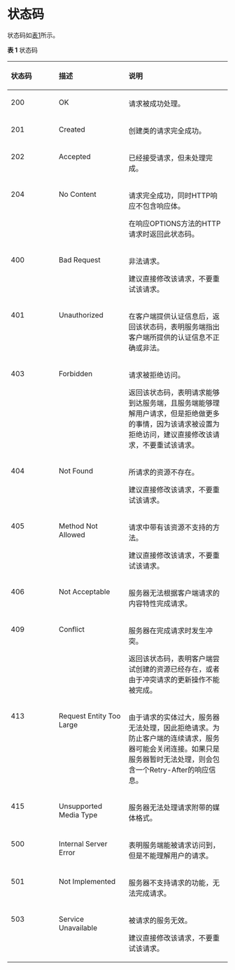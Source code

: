 # 状态码<a name="ZH-CN_TOPIC_0126413623"></a>

状态码如[表1](#table2893185419566)所示。

**表 1**  状态码

<a name="table2893185419566"></a>
<table><thead align="left"><tr id="row928616172576"><th class="cellrowborder" valign="top" width="21.782178217821784%" id="mcps1.2.4.1.1"><p id="p17286191725713"><a name="p17286191725713"></a><a name="p17286191725713"></a>状态码</p>
</th>
<th class="cellrowborder" valign="top" width="31.683168316831683%" id="mcps1.2.4.1.2"><p id="p1828721715712"><a name="p1828721715712"></a><a name="p1828721715712"></a>描述</p>
</th>
<th class="cellrowborder" valign="top" width="46.53465346534653%" id="mcps1.2.4.1.3"><p id="p558718911511"><a name="p558718911511"></a><a name="p558718911511"></a>说明</p>
</th>
</tr>
</thead>
<tbody><tr id="row282654216920"><td class="cellrowborder" valign="top" width="21.782178217821784%" headers="mcps1.2.4.1.1 "><p id="p134491351894"><a name="p134491351894"></a><a name="p134491351894"></a>200</p>
</td>
<td class="cellrowborder" valign="top" width="31.683168316831683%" headers="mcps1.2.4.1.2 "><p id="p3451145114919"><a name="p3451145114919"></a><a name="p3451145114919"></a>OK</p>
</td>
<td class="cellrowborder" valign="top" width="46.53465346534653%" headers="mcps1.2.4.1.3 "><p id="p175875991510"><a name="p175875991510"></a><a name="p175875991510"></a>请求被成功处理。</p>
</td>
</tr>
<tr id="row124133813911"><td class="cellrowborder" valign="top" width="21.782178217821784%" headers="mcps1.2.4.1.1 "><p id="p34511751794"><a name="p34511751794"></a><a name="p34511751794"></a>201</p>
</td>
<td class="cellrowborder" valign="top" width="31.683168316831683%" headers="mcps1.2.4.1.2 "><p id="p1745325114914"><a name="p1745325114914"></a><a name="p1745325114914"></a>Created</p>
</td>
<td class="cellrowborder" valign="top" width="46.53465346534653%" headers="mcps1.2.4.1.3 "><p id="p18587491153"><a name="p18587491153"></a><a name="p18587491153"></a>创建类的请求完全成功。</p>
</td>
</tr>
<tr id="row1583719343912"><td class="cellrowborder" valign="top" width="21.782178217821784%" headers="mcps1.2.4.1.1 "><p id="p10454125120916"><a name="p10454125120916"></a><a name="p10454125120916"></a>202</p>
</td>
<td class="cellrowborder" valign="top" width="31.683168316831683%" headers="mcps1.2.4.1.2 "><p id="p1545620515914"><a name="p1545620515914"></a><a name="p1545620515914"></a>Accepted</p>
</td>
<td class="cellrowborder" valign="top" width="46.53465346534653%" headers="mcps1.2.4.1.3 "><p id="p1558712941510"><a name="p1558712941510"></a><a name="p1558712941510"></a>已经接受请求，但未处理完成。</p>
</td>
</tr>
<tr id="row51627320911"><td class="cellrowborder" valign="top" width="21.782178217821784%" headers="mcps1.2.4.1.1 "><p id="p5456151593"><a name="p5456151593"></a><a name="p5456151593"></a>204</p>
</td>
<td class="cellrowborder" valign="top" width="31.683168316831683%" headers="mcps1.2.4.1.2 "><p id="p245816511993"><a name="p245816511993"></a><a name="p245816511993"></a>No Content</p>
</td>
<td class="cellrowborder" valign="top" width="46.53465346534653%" headers="mcps1.2.4.1.3 "><p id="p195641037167"><a name="p195641037167"></a><a name="p195641037167"></a>请求完全成功，同时HTTP响应不包含响应体。</p>
<p id="p1456410331617"><a name="p1456410331617"></a><a name="p1456410331617"></a>在响应OPTIONS方法的HTTP请求时返回此状态码。</p>
</td>
</tr>
<tr id="row128936544560"><td class="cellrowborder" valign="top" width="21.782178217821784%" headers="mcps1.2.4.1.1 "><p id="p1189355414560"><a name="p1189355414560"></a><a name="p1189355414560"></a>400</p>
</td>
<td class="cellrowborder" valign="top" width="31.683168316831683%" headers="mcps1.2.4.1.2 "><p id="p3894195410569"><a name="p3894195410569"></a><a name="p3894195410569"></a>Bad Request</p>
</td>
<td class="cellrowborder" valign="top" width="46.53465346534653%" headers="mcps1.2.4.1.3 "><p id="p4715144171619"><a name="p4715144171619"></a><a name="p4715144171619"></a>非法请求。</p>
<p id="p177151445166"><a name="p177151445166"></a><a name="p177151445166"></a>建议直接修改该请求，不要重试该请求。</p>
</td>
</tr>
<tr id="row2089417549568"><td class="cellrowborder" valign="top" width="21.782178217821784%" headers="mcps1.2.4.1.1 "><p id="p2894754185611"><a name="p2894754185611"></a><a name="p2894754185611"></a>401</p>
</td>
<td class="cellrowborder" valign="top" width="31.683168316831683%" headers="mcps1.2.4.1.2 "><p id="p12894125416564"><a name="p12894125416564"></a><a name="p12894125416564"></a>Unauthorized</p>
</td>
<td class="cellrowborder" valign="top" width="46.53465346534653%" headers="mcps1.2.4.1.3 "><p id="p8587139171510"><a name="p8587139171510"></a><a name="p8587139171510"></a>在客户端提供认证信息后，返回该状态码，表明服务端指出客户端所提供的认证信息不正确或非法。</p>
</td>
</tr>
<tr id="row289495435620"><td class="cellrowborder" valign="top" width="21.782178217821784%" headers="mcps1.2.4.1.1 "><p id="p1889485415611"><a name="p1889485415611"></a><a name="p1889485415611"></a>403</p>
</td>
<td class="cellrowborder" valign="top" width="31.683168316831683%" headers="mcps1.2.4.1.2 "><p id="p11894165415617"><a name="p11894165415617"></a><a name="p11894165415617"></a>Forbidden</p>
</td>
<td class="cellrowborder" valign="top" width="46.53465346534653%" headers="mcps1.2.4.1.3 "><p id="p687411351715"><a name="p687411351715"></a><a name="p687411351715"></a>请求被拒绝访问。</p>
<p id="p138741533175"><a name="p138741533175"></a><a name="p138741533175"></a>返回该状态码，表明请求能够到达服务端，且服务端能够理解用户请求，但是拒绝做更多的事情，因为该请求被设置为拒绝访问，建议直接修改该请求，不要重试该请求。</p>
</td>
</tr>
<tr id="row10894175475613"><td class="cellrowborder" valign="top" width="21.782178217821784%" headers="mcps1.2.4.1.1 "><p id="p589485411561"><a name="p589485411561"></a><a name="p589485411561"></a>404</p>
</td>
<td class="cellrowborder" valign="top" width="31.683168316831683%" headers="mcps1.2.4.1.2 "><p id="p128948541566"><a name="p128948541566"></a><a name="p128948541566"></a>Not Found</p>
</td>
<td class="cellrowborder" valign="top" width="46.53465346534653%" headers="mcps1.2.4.1.3 "><p id="p20908101161712"><a name="p20908101161712"></a><a name="p20908101161712"></a>所请求的资源不存在。</p>
<p id="p590811111171"><a name="p590811111171"></a><a name="p590811111171"></a>建议直接修改该请求，不要重试该请求。</p>
</td>
</tr>
<tr id="row13894135419564"><td class="cellrowborder" valign="top" width="21.782178217821784%" headers="mcps1.2.4.1.1 "><p id="p138951854115614"><a name="p138951854115614"></a><a name="p138951854115614"></a>405</p>
</td>
<td class="cellrowborder" valign="top" width="31.683168316831683%" headers="mcps1.2.4.1.2 "><p id="p1895185413562"><a name="p1895185413562"></a><a name="p1895185413562"></a>Method Not Allowed</p>
</td>
<td class="cellrowborder" valign="top" width="46.53465346534653%" headers="mcps1.2.4.1.3 "><p id="p2930817151712"><a name="p2930817151712"></a><a name="p2930817151712"></a>请求中带有该资源不支持的方法。</p>
<p id="p2931217181717"><a name="p2931217181717"></a><a name="p2931217181717"></a>建议直接修改该请求，不要重试该请求。</p>
</td>
</tr>
<tr id="row1159791016223"><td class="cellrowborder" valign="top" width="21.782178217821784%" headers="mcps1.2.4.1.1 "><p id="p9599171072220"><a name="p9599171072220"></a><a name="p9599171072220"></a>406</p>
</td>
<td class="cellrowborder" valign="top" width="31.683168316831683%" headers="mcps1.2.4.1.2 "><p id="p2599141002216"><a name="p2599141002216"></a><a name="p2599141002216"></a>Not Acceptable</p>
</td>
<td class="cellrowborder" valign="top" width="46.53465346534653%" headers="mcps1.2.4.1.3 "><p id="p65879917156"><a name="p65879917156"></a><a name="p65879917156"></a>服务器无法根据客户端请求的内容特性完成请求。</p>
</td>
</tr>
<tr id="row20895155416568"><td class="cellrowborder" valign="top" width="21.782178217821784%" headers="mcps1.2.4.1.1 "><p id="p389545475613"><a name="p389545475613"></a><a name="p389545475613"></a>409</p>
</td>
<td class="cellrowborder" valign="top" width="31.683168316831683%" headers="mcps1.2.4.1.2 "><p id="p2895115415610"><a name="p2895115415610"></a><a name="p2895115415610"></a>Conflict</p>
</td>
<td class="cellrowborder" valign="top" width="46.53465346534653%" headers="mcps1.2.4.1.3 "><p id="p57371935101712"><a name="p57371935101712"></a><a name="p57371935101712"></a>服务器在完成请求时发生冲突。</p>
<p id="p1873793512173"><a name="p1873793512173"></a><a name="p1873793512173"></a>返回该状态码，表明客户端尝试创建的资源已经存在，或者由于冲突请求的更新操作不能被完成。</p>
</td>
</tr>
<tr id="row7895155419569"><td class="cellrowborder" valign="top" width="21.782178217821784%" headers="mcps1.2.4.1.1 "><p id="p38951454175615"><a name="p38951454175615"></a><a name="p38951454175615"></a>413</p>
</td>
<td class="cellrowborder" valign="top" width="31.683168316831683%" headers="mcps1.2.4.1.2 "><p id="p14895175465617"><a name="p14895175465617"></a><a name="p14895175465617"></a>Request Entity Too Large</p>
</td>
<td class="cellrowborder" valign="top" width="46.53465346534653%" headers="mcps1.2.4.1.3 "><p id="p1558711916154"><a name="p1558711916154"></a><a name="p1558711916154"></a>由于请求的实体过大，服务器无法处理，因此拒绝请求。为防止客户端的连续请求，服务器可能会关闭连接。如果只是服务器暂时无法处理，则会包含一个Retry-After的响应信息。</p>
</td>
</tr>
<tr id="row574616132589"><td class="cellrowborder" valign="top" width="21.782178217821784%" headers="mcps1.2.4.1.1 "><p id="p109161817165816"><a name="p109161817165816"></a><a name="p109161817165816"></a>415</p>
</td>
<td class="cellrowborder" valign="top" width="31.683168316831683%" headers="mcps1.2.4.1.2 "><p id="p1791621715580"><a name="p1791621715580"></a><a name="p1791621715580"></a>Unsupported Media Type</p>
</td>
<td class="cellrowborder" valign="top" width="46.53465346534653%" headers="mcps1.2.4.1.3 "><p id="p458712912154"><a name="p458712912154"></a><a name="p458712912154"></a>服务器无法处理请求附带的媒体格式。</p>
</td>
</tr>
<tr id="row1989516544569"><td class="cellrowborder" valign="top" width="21.782178217821784%" headers="mcps1.2.4.1.1 "><p id="p1389515410560"><a name="p1389515410560"></a><a name="p1389515410560"></a>500</p>
</td>
<td class="cellrowborder" valign="top" width="31.683168316831683%" headers="mcps1.2.4.1.2 "><p id="p16895154165612"><a name="p16895154165612"></a><a name="p16895154165612"></a>Internal Server Error</p>
</td>
<td class="cellrowborder" valign="top" width="46.53465346534653%" headers="mcps1.2.4.1.3 "><p id="p18587139151510"><a name="p18587139151510"></a><a name="p18587139151510"></a>表明服务端能被请求访问到，但是不能理解用户的请求。</p>
</td>
</tr>
<tr id="row389620543565"><td class="cellrowborder" valign="top" width="21.782178217821784%" headers="mcps1.2.4.1.1 "><p id="p28961654145611"><a name="p28961654145611"></a><a name="p28961654145611"></a>501</p>
</td>
<td class="cellrowborder" valign="top" width="31.683168316831683%" headers="mcps1.2.4.1.2 "><p id="p17896454135619"><a name="p17896454135619"></a><a name="p17896454135619"></a>Not Implemented</p>
</td>
<td class="cellrowborder" valign="top" width="46.53465346534653%" headers="mcps1.2.4.1.3 "><p id="p55872916153"><a name="p55872916153"></a><a name="p55872916153"></a>服务器不支持请求的功能，无法完成请求。</p>
</td>
</tr>
<tr id="row128963541560"><td class="cellrowborder" valign="top" width="21.782178217821784%" headers="mcps1.2.4.1.1 "><p id="p48968549562"><a name="p48968549562"></a><a name="p48968549562"></a>503</p>
</td>
<td class="cellrowborder" valign="top" width="31.683168316831683%" headers="mcps1.2.4.1.2 "><p id="p158962548566"><a name="p158962548566"></a><a name="p158962548566"></a>Service Unavailable</p>
</td>
<td class="cellrowborder" valign="top" width="46.53465346534653%" headers="mcps1.2.4.1.3 "><p id="p1334263261810"><a name="p1334263261810"></a><a name="p1334263261810"></a>被请求的服务无效。</p>
<p id="p1342103217185"><a name="p1342103217185"></a><a name="p1342103217185"></a>建议直接修改该请求，不要重试该请求。</p>
</td>
</tr>
</tbody>
</table>

